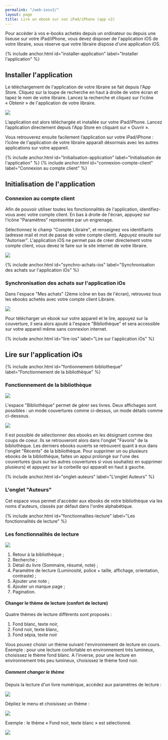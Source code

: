 ```yaml
---
permalink: "/web-iosv2/"
layout: page
title: Lire un ebook sur son iPad/iPhone (app v2)
---
```


Pour accéder à vos e-books achetés depuis un ordinateur ou depuis une liseuse sur votre iPad/iPhone, vous devez disposer de l'application iOS de votre libraire, sous réserve que votre libraire dispose d'une application iOS.

{% include anchor.html id="installer-application" label="Installer l'application" %}

## Installer l'application

Le téléchargement de l'application de votre libraire se fait depuis l'App Store. Cliquez sur la loupe de recherche en haut à droite de votre écran et tapez le nom de votre libraire. Lancez la recherche et cliquez sur l’icône « Obtenir » de l'application de votre libraire.

![](/images/support-iPad-1.png)

L’application est alors téléchargée et installée sur votre iPad/iPhone. Lancez l’application directement depuis l'App Store en cliquant sur « Ouvrir ».

Vous retrouverez ensuite facilement l’application sur votre iPad/iPhone : l’icône de l'application de votre libraire apparaît désormais avec les autres applications sur votre appareil.

{% include anchor.html id="Initialisation-application" label="Initialisation de l'application" %}
{% include anchor.html id="connexion-compte-client" label="Connexion au compte client" %}

## Initialisation de l'application

### Connexion au compte client

Afin de pouvoir utiliser toutes les fonctionnalités de l'application, identifiez-vous avec votre compte client.
En bas à droite de l'écran, appuyez sur l'icône "Paramètres" représentée par un engrenage.

Sélectionnez le champ "Compte Libraire", et renseignez vos identifiants (adresse mail et mot de passe de votre compte client). Appuyez ensuite sur "Autoriser".
L'application iOS ne permet pas de créer directement votre compte client, vous devez le faire sur le site internet de votre libraire.

![](/images/support-iPad-v2-1.png)

{% include anchor.html id="synchro-achats-ios" label="Synchronisation des achats sur l'application iOs" %}

### Synchronisation des achats sur l'application iOs

Dans l'espace "Mes achats" (2ème icône en bas de l'écran), retrouvez tous les ebooks achetés avec votre compte client Libraire.

![](/images/support-iPad-v2-2.png)

Pour télécharger un ebook sur votre appareil et le lire, appuyez sur la couverture, il sera alors ajouté à l'espace "Bibliothèque" et sera accessible sur votre appareil même sans connexion internet.

{% include anchor.html id="lire-ios" label="Lire sur l'application iOs" %}

## Lire sur l'application iOs

{% include anchor.html id="fontionnement-bibliotheque" label="Fonctionnement de la bibliothèque" %}

### Fonctionnement de la bibliothèque

![](/images/support-iPad-v2-3.png)

L'espace "Bibliothèque" permet de gérer ses livres. 
Deux affichages sont possibles : un mode couvertures comme ci-dessus, un mode détails comme ci-dessous.

![](/images/support-iPad-v2-4.png)

Il est possible de sélectionner des ebooks en les désignant comme des coups de coeur. Ils se retrouveront alors dans l'onglet "Favoris" de la bibliothèque. Les derniers ebooks ouverts se retrouvent quant à eux dans l'onglet "Récents" de la bibliothèque.
Pour supprimer un ou plusieurs ebooks de la bibliothèque, faites un appui prolongé sur l'une des couvertures (puis sur les autres couvertures si vous souhaitez en supprimer plusieurs) et appuyez sur la corbeille qui apparaît en haut à gauche.

{% include anchor.html id="onglet-auteurs" label="L'onglet Auteurs" %}

### L'onglet "Auteurs"
Cet espace vous permet d'accéder aux ebooks de votre bibliothèque via les noms d'auteurs, classés par défaut dans l'ordre alphabétique.

{% include anchor.html id="fonctionnalites-lecture" label="Les fonctionnalités de lecture" %}

### Les fonctionnalités de lecture

![](/images/lire-iPad-2.png)

1. Retour à la bibliothèque ;
2. Recherche ;
3. Détail du livre (Sommaire, résumé, note) ;
4. Paramètre de lecture (Luminosité, police + taille, affichage, orientation, contraste) ;
5. Ajouter une note ;
6. Ajouter un marque page ;
7. Pagination.

#### Changer le thème de lecture (confort de lecture)

Quatre thèmes de lecture différents sont proposés : 

1. Fond blanc, texte noir, 
2. Fond noir, texte blanc, 
3. Fond sépia, texte noir 

Vous pouvez choisir un thème suivant l'environnement de lecture en cours. 
Exemple : pour une lecture confortable en environnement très lumineux, choisissez le thème fond blanc. A l'inverse, pour une lecture en environnement très peu lumineux, choisissez le thème fond noir.

##### Comment changer le thème

Depuis la lecture d'un livre numérique, accédez aux paramètres de lecture :

![](/images/lire-iPad-3.png)

Dépliez le menu et choisissez un thème :

![](/images/lire-iPad-4.png)

Exemple : le thème « Fond noir, texte blanc » est sélectionné.

![](/images/lire-iPad-5.png)
